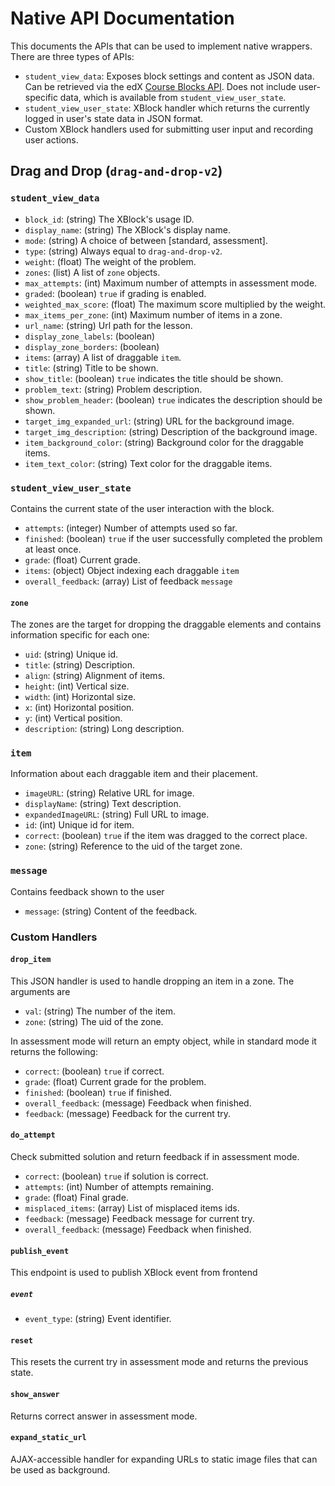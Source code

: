 Native API Documentation
========================

This documents the APIs that can be used to implement native wrappers. There are
three types of APIs:

- `student_view_data`: Exposes block settings and content as JSON data. Can be
  retrieved via the edX
  [Course Blocks API](https://openedx.atlassian.net/wiki/spaces/EDUCATOR/pages/29688043/Course+Blocks+API).
  Does not include user-specific data, which is available from `student_view_user_state`.
- `student_view_user_state`: XBlock handler which returns the currently logged
  in user's state data in JSON format.
- Custom XBlock handlers used for submitting user input and recording user actions.

Drag and Drop (`drag-and-drop-v2`)
-----------------------------------

### `student_view_data`

- `block_id`: (string) The XBlock's usage ID.
- `display_name`: (string) The XBlock's display name.
- `mode`: (string) A choice of between \[standard, assessment\].
- `type`: (string) Always equal to `drag-and-drop-v2`.
- `weight`: (float) The weight of the problem.
- `zones`: (list) A list of `zone` objects.
- `max_attempts`: (int) Maximum number of attempts in assessment mode.
- `graded`: (boolean) `true` if grading is enabled.
- `weighted_max_score`: (float) The maximum score multiplied by the weight.
- `max_items_per_zone`: (int) Maximum number of items in a zone.
- `url_name`: (string) Url path for the lesson.
- `display_zone_labels`: (boolean)
- `display_zone_borders`: (boolean)
- `items`: (array) A list of draggable `item`.
- `title`: (string) Title to be shown.
- `show_title`:  (boolean) `true` indicates the title should be shown.
- `problem_text`: (string) Problem description.
- `show_problem_header`: (boolean) `true` indicates the description should be shown.
- `target_img_expanded_url`: (string) URL for the background image.
- `target_img_description`: (string) Description of the background image.
- `item_background_color`: (string) Background color for the draggable items.
- `item_text_color`: (string) Text color for the draggable items.

### `student_view_user_state`

Contains the current state of the user interaction with the block.

- `attempts`: (integer) Number of attempts used so far.
- `finished`: (boolean) `true` if the user successfully completed the problem at least once.
- `grade`: (float) Current grade.
- `items`: (object) Object indexing each draggable `item`
- `overall_feedback`: (array) List of feedback `message`

#### `zone`

The zones are the target for dropping the draggable elements and contains information specific for each one:

- `uid`: (string) Unique id.
- `title`: (string) Description.
- `align`: (string) Alignment of items.
- `height`: (int) Vertical size.
- `width`: (int) Horizontal size.
- `x`: (int) Horizontal position.
- `y`: (int) Vertical position.
- `description`: (string) Long description.

### `item`

Information about each draggable item and their placement.

- `imageURL`: (string) Relative URL for image.
- `displayName`: (string) Text description.
- `expandedImageURL`: (string) Full URL to image.
- `id`: (int) Unique id for item.
- `correct`: (boolean) `true` if the item was dragged to the correct place.
- `zone`: (string) Reference to the uid of the target zone.

### `message`

Contains feedback shown to the user

- `message`: (string) Content of the feedback.

### Custom Handlers

#### `drop_item`

This JSON handler is used to handle dropping an item in a zone. The arguments are
- `val`: (string) The number of the item.
- `zone`: (string) The uid of the zone.

In assessment mode will return an empty object, while in standard mode it returns the following:
- `correct`: (boolean) `true` if correct.
- `grade`: (float) Current grade for the problem.
- `finished`: (boolean) `true` if finished.
- `overall_feedback`: (message) Feedback when finished.
- `feedback`: (message) Feedback for the current try.

#### `do_attempt`

Check submitted solution and return feedback if in assessment mode.

- `correct`: (boolean) `true` if solution is correct.
- `attempts`: (int) Number of attempts remaining.
- `grade`: (float) Final grade.
- `misplaced_items`: (array) List of misplaced items ids.
- `feedback`: (message) Feedback message for current try.
- `overall_feedback`: (message) Feedback when finished.

#### `publish_event`

This endpoint is used to publish XBlock event from frontend

##### `event`

- `event_type`: (string) Event identifier.

#### `reset`

This resets the current try in assessment mode and returns the previous state.

#### `show_answer`

Returns correct answer in assessment mode.

#### `expand_static_url`

AJAX-accessible handler for expanding URLs to static image files that can be used as background.